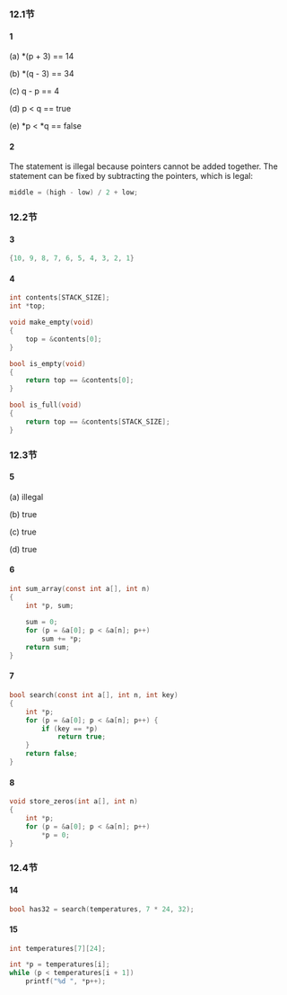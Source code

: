 ### 12.1节

#### 1

(a) *(p + 3) == 14

(b) *(q - 3) == 34

(c) q - p == 4

(d) p < q == true

(e) *p < *q == false

#### 2

The statement is illegal because pointers cannot be added together. The statement can be fixed by subtracting the
pointers, which is legal:

```c
middle = (high - low) / 2 + low;
```

### 12.2节

#### 3

```c
{10, 9, 8, 7, 6, 5, 4, 3, 2, 1}
```

#### 4

```c
int contents[STACK_SIZE];
int *top;

void make_empty(void)
{
    top = &contents[0];
}

bool is_empty(void)
{
    return top == &contents[0];
}

bool is_full(void)
{
    return top == &contents[STACK_SIZE];
}
```

### 12.3节

#### 5

(a) illegal

(b) true

(c) true

(d) true

#### 6

```c
int sum_array(const int a[], int n)
{
    int *p, sum;
    
    sum = 0;
    for (p = &a[0]; p < &a[n]; p++)
        sum += *p;
    return sum;
}
```

#### 7

```c
bool search(const int a[], int n, int key)
{
    int *p;
    for (p = &a[0]; p < &a[n]; p++) {
        if (key == *p)
            return true;
    }
    return false;
}
```

#### 8

```c
void store_zeros(int a[], int n)
{
    int *p;
    for (p = &a[0]; p < &a[n]; p++)
        *p = 0;
}
```

### 12.4节

#### 14

```c
bool has32 = search(temperatures, 7 * 24, 32);
```

#### 15

```c
int temperatures[7][24];

int *p = temperatures[i];
while (p < temperatures[i + 1])
    printf("%d ", *p++);
```